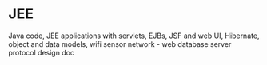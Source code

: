 # JEE
Java code, JEE applications with servlets, EJBs, JSF and web UI, Hibernate, object and data models, wifi sensor network - web database server protocol design doc
